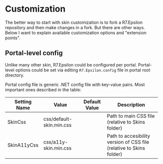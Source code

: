 # Customization

The better way to start with skin customization is to fork a R7.Epsilon repository and then make changes in a fork.
But there are other ways. Below I want to explain available customization options and "extension points".

## Portal-level config

Unlike many other skin, R7.Epsilon could be configured per portal. 
Portal-level options could be set via editing `R7.Epsilon.config` file in portal root directory.

Portal config file is generic .NET config file with key-value pairs. Most important ones described in the table:

Setting Name | Value | Default Value | Description
------------ | ----- | ------------- | -----------
SkinCss | css/default-skin.min.css | | Path to main CSS file (relative to Skins folder)
SkinA11yCss | css/a11y-skin.min.css | | Path to accesibility version of CSS file (relative to Skins folder)
